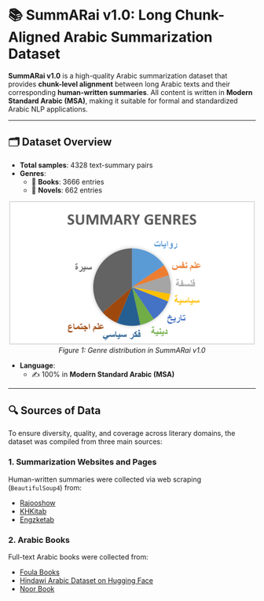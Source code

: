 # 📚 SummARai v1.0: Long Chunk-Aligned Arabic Summarization Dataset

**SummARai v1.0** is a high-quality Arabic summarization dataset that provides **chunk-level alignment** between long Arabic texts and their corresponding **human-written summaries**. All content is written in **Modern Standard Arabic (MSA)**, making it suitable for formal and standardized Arabic NLP applications.

---

## 🗂️ Dataset Overview

- **Total samples**: 4328 text-summary pairs  
- **Genres**:  
  - 📘 **Books**: 3666 entries  
  - 📖 **Novels**: 662 entries  

<p align="center">
  <img src="assets/image.png" alt="SummARai Book Genres Distribution" width="500"/>
  <br>
  <em>Figure 1: Genre distribution in SummARai v1.0</em>
</p>

- **Language**:  
  - ✍️ 100% in **Modern Standard Arabic (MSA)**  

---

## 🔍 Sources of Data

To ensure diversity, quality, and coverage across literary domains, the dataset was compiled from three main sources:

### 1. Summarization Websites and Pages
Human-written summaries were collected via web scraping (`BeautifulSoup4`) from:
- [Rajooshow](https://rajooshow.com/)
- [KHKitab](https://www.khkitab.com/)
- [Engzketab](https://engzketab.com/)

### 2. Arabic Books
Full-text Arabic books were collected from:
- [Foula Books](https://foulabook.com/)
- [Hindawi Arabic Dataset on Hugging Face](https://huggingface.co/)
- [Noor Book](https://www.noor-book.com/)

